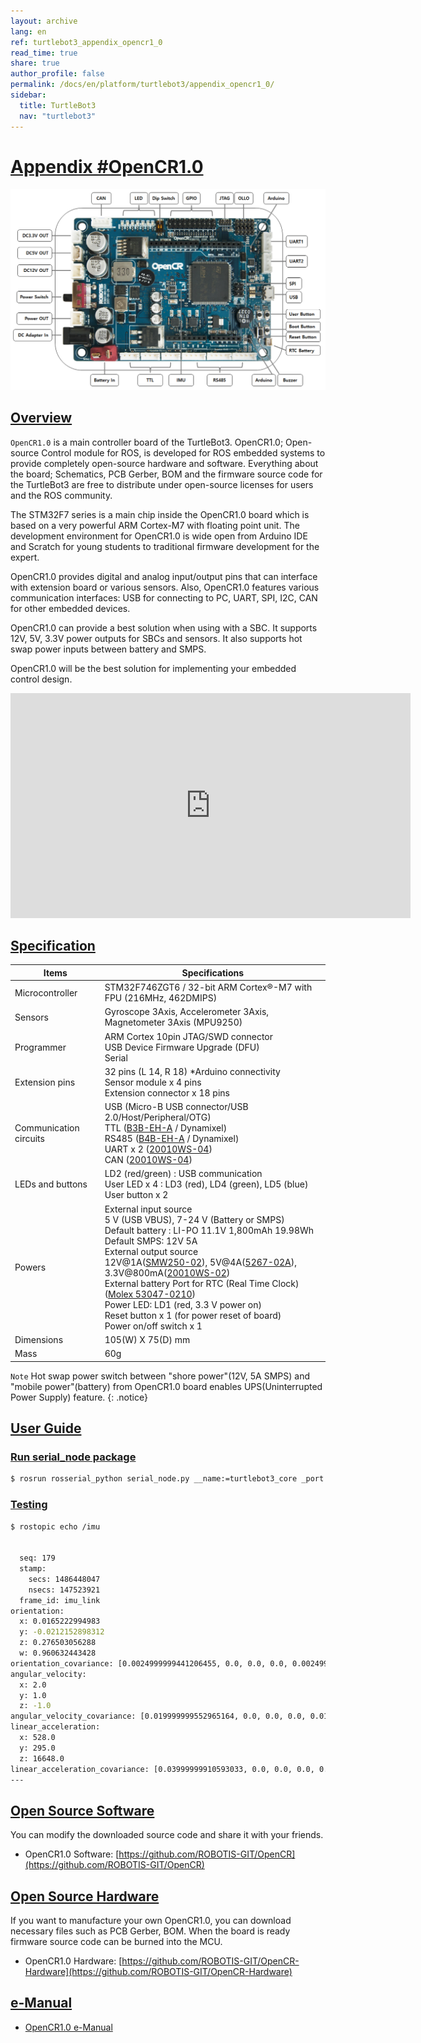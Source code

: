 ```yaml
---
layout: archive
lang: en
ref: turtlebot3_appendix_opencr1_0
read_time: true
share: true
author_profile: false
permalink: /docs/en/platform/turtlebot3/appendix_opencr1_0/
sidebar:
  title: TurtleBot3
  nav: "turtlebot3"
---
```


<div style="counter-reset: h1 20"></div>

# [Appendix #OpenCR1.0](#appendix-opencr10)

![](/assets/images/platform/turtlebot3/appendix_opencr/opencr.png)

## [Overview](#overview)

`OpenCR1.0` is a main controller board of the TurtleBot3. OpenCR1.0; Open-source Control module for ROS, is developed for ROS embedded systems to provide completely open-source hardware and software. Everything about the board; Schematics, PCB Gerber, BOM and the firmware source code for the TurtleBot3 are free to distribute under open-source licenses for users and the ROS community.

The STM32F7 series is a main chip inside the OpenCR1.0 board which is based on a very powerful ARM Cortex-M7 with floating point unit. The development environment for OpenCR1.0 is wide open from Arduino IDE and Scratch for young students to traditional firmware development for the expert.

OpenCR1.0 provides digital and analog input/output pins that can interface with extension board or various sensors. Also, OpenCR1.0 features various communication interfaces: USB for connecting to PC, UART, SPI, I2C, CAN for other embedded devices.

OpenCR1.0 can provide a best solution when using with a SBC. It supports 12V, 5V, 3.3V power outputs for SBCs and sensors. It also supports hot swap power inputs between battery and SMPS.

OpenCR1.0 will be the best solution for implementing your embedded control design.


<iframe width="640" height="360" src="https://www.youtube.com/embed/-_kBfIS6wJs" frameborder="0" allowfullscreen></iframe>

## [Specification](#specification)

| Items                    | Specifications                                                                                     |
|--------------------------|----------------------------------------------------------------------------------------------------|
| Microcontroller          | STM32F746ZGT6 / 32-bit ARM Cortex®-M7 with  FPU (216MHz, 462DMIPS)                                 |
| Sensors                  | Gyroscope 3Axis, Accelerometer 3Axis, Magnetometer 3Axis (MPU9250)                                 |
| Programmer               | ARM Cortex 10pin JTAG/SWD connector<br />USB Device Firmware Upgrade (DFU)<br />Serial             |
| Extension pins           | 32 pins (L 14, R 18) *Arduino connectivity<br />Sensor module x 4 pins<br />Extension connector x 18 pins|
| Communication circuits   | USB (Micro-B USB connector/USB 2.0/Host/Peripheral/OTG)<br />TTL ([B3B-EH-A] / Dynamixel)<br />RS485 ([B4B-EH-A] / Dynamixel)<br />UART x 2 ([20010WS-04])<br />CAN ([20010WS-04])|
| LEDs and buttons         | LD2 (red/green) : USB communication<br />User LED x 4 : LD3 (red), LD4 (green), LD5 (blue)<br />User button  x 2|
| Powers                   | External input source<br />5 V (USB VBUS), 7-24 V (Battery or SMPS)<br />Default battery : LI-PO 11.1V 1,800mAh 19.98Wh<br />Default SMPS: 12V 5A<br />External output source<br />12V@1A([SMW250-02]), 5V@4A([5267-02A]), 3.3V@800mA([20010WS-02])<br />External battery Port for RTC (Real Time Clock) ([Molex 53047-0210])<br />Power LED: LD1 (red, 3.3 V power on)<br />Reset button x 1 (for power reset of board)<br />Power on/off switch x 1|
| Dimensions               | 105(W) X 75(D) mm                                                                                  |
| Mass                     | 60g                                                                                                |

`Note` Hot swap power switch between "shore power"(12V, 5A SMPS) and "mobile power"(battery) from OpenCR1.0 board enables UPS(Uninterrupted Power Supply) feature.
{: .notice}

## [User Guide](#user-guide)

### [Run serial_node package](#run-serialnode-package)

```bash
$ rosrun rosserial_python serial_node.py __name:=turtlebot3_core _port:=/dev/ttyACM0 _baud:=115200
```

### [Testing](#testing)

```bash
$ rostopic echo /imu


  seq: 179
  stamp:
    secs: 1486448047
    nsecs: 147523921
  frame_id: imu_link
orientation:
  x: 0.0165222994983
  y: -0.0212152898312
  z: 0.276503056288
  w: 0.960632443428
orientation_covariance: [0.0024999999441206455, 0.0, 0.0, 0.0, 0.0024999999441206455, 0.0, 0.0, 0.0, 0.0024999999441206455]
angular_velocity:
  x: 2.0
  y: 1.0
  z: -1.0
angular_velocity_covariance: [0.019999999552965164, 0.0, 0.0, 0.0, 0.019999999552965164, 0.0, 0.0, 0.0, 0.019999999552965164]
linear_acceleration:
  x: 528.0
  y: 295.0
  z: 16648.0
linear_acceleration_covariance: [0.03999999910593033, 0.0, 0.0, 0.0, 0.03999999910593033, 0.0, 0.0, 0.0, 0.03999999910593033]
---
```

## [Open Source Software](#open-source-software)

You can modify the downloaded source code and share it with your friends.

- OpenCR1.0 Software: [https://github.com/ROBOTIS-GIT/OpenCR](https://github.com/ROBOTIS-GIT/OpenCR)

## [Open Source Hardware](#open-source-hardware)

If you want to manufacture your own OpenCR1.0, you can download necessary files such as PCB Gerber, BOM. When the board is ready firmware source code can be burned into the MCU.

- OpenCR1.0 Hardware: [https://github.com/ROBOTIS-GIT/OpenCR-Hardware](https://github.com/ROBOTIS-GIT/OpenCR-Hardware)

## [e-Manual](#e-manual)

- [OpenCR1.0 e-Manual]

[B3B-EH-A]: http://www.jst-mfg.com/product/pdf/eng/eEH.pdf
[B4B-EH-A]: http://www.jst-mfg.com/product/pdf/eng/eEH.pdf
[20010WS-04]: http://www.alldatasheet.com/datasheet-pdf/pdf/147797/YEONHO/20010WS-04000.html
[20010WS-04]: http://www.alldatasheet.com/datasheet-pdf/pdf/147797/YEONHO/20010WS-04000.html
[SMW250-02]: http://www.alldatasheet.com/datasheet-pdf/pdf/148144/YEONHO/SMW250-02P.html
[5267-02A]: http://www.molex.com/molex/products/datasheet.jsp?part=active/0022035025_PCB_HEADERS.xml&channel=Products&Lang=en-US
[20010WS-02]: http://www.alldatasheet.com/datasheet-pdf/pdf/147795/YEONHO/20010WS-02000.html
[Molex 53047-0210]: http://www.molex.com/molex/products/datasheet.jsp?part=active/0530470210_PCB_HEADERS.xml
[OpenCR1.0 e-Manual]: /docs/en/parts/controller/opencr10/
